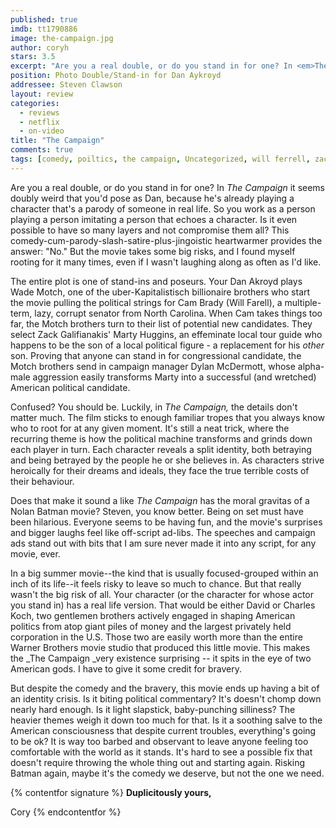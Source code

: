 ```yaml
---
published: true
imdb: tt1790886
image: the-campaign.jpg
author: coryh
stars: 3.5
excerpt: "Are you a real double, or do you stand in for one? In <em>The Campaign</em> it seems doubly weird that you&rsquo;d pose as Dan, because he&rsquo;s already playing a character that&rsquo;s a parody of someone in real life." 
position: Photo Double/Stand-in for Dan Aykroyd
addressee: Steven Clawson
layout: review
categories:
  - reviews
  - netflix
  - on-video
title: "The Campaign"
comments: true
tags: [comedy, poiltics, the campaign, Uncategorized, will ferrell, zack galifianakis]
---
```

Are you a real double, or do you stand in for one? In _The Campaign_ it seems doubly weird that you'd pose as Dan, because he's already playing a character that's a parody of someone in real life. So you work as a person playing a person imitating a person that echoes a character. Is it even possible to have so many layers and not compromise them all? This comedy-cum-parody-slash-satire-plus-jingoistic heartwarmer provides the answer: "No." But the movie takes some big risks, and I found myself rooting for it many times, even if I wasn't laughing along as often as I'd like.

The entire plot is one of stand-ins and poseurs. Your Dan Akroyd plays Wade Motch, one of the uber-Kapitalistisch billionaire brothers who start the movie pulling the political strings for Cam Brady (Will Farell), a multiple-term, lazy, corrupt senator from North Carolina. When Cam takes things too far, the Motch brothers turn to their list of potential new candidates. They select Zack Galifianakis' Marty Huggins, an effeminate local tour guide who happens to be the son of a local political figure - a replacement for his _other_ son­. Proving that anyone can stand in for congressional candidate, the Motch brothers send in campaign manager Dylan McDermott, whose alpha-male aggression easily transforms Marty into a successful (and wretched) American political candidate.

Confused? You should be. Luckily, in _The Campaign,_ the details don't matter much. The film sticks to enough familiar tropes that you always know who to root for at any given moment. It's still a neat trick, where the recurring theme is how the political machine transforms and grinds down each player in turn. Each character reveals a split identity, both betraying and being betrayed by the people he or she believes in. As characters strive heroically for their dreams and ideals, they face the true terrible costs of their behaviour.     

Does that make it sound a like _The Campaign_ has the moral gravitas of a Nolan Batman movie? Steven, you know better. Being on set must have been hilarious. Everyone seems to be having fun, and the movie's surprises and bigger laughs feel like off-script ad-libs­. The speeches and campaign ads stand out with bits that I am sure never made it into any script, for any movie, ever.

In a big summer movie--the kind that is usually focused-grouped within an inch of its life--it feels risky to leave so much to chance. But that really wasn't the big risk of all. Your character (or the character for whose actor you stand in) has a real life version. That would be either David or Charles Koch, two gentlemen brothers actively engaged in shaping American politics from atop giant piles of money and the largest privately held corporation in the U.S. Those two are easily worth more than the entire Warner Brothers movie studio that produced this little movie. This makes the _The Campaign _very existence surprising ­-- it spits in the eye of two American gods. I have to give it some credit for bravery.

But despite the comedy and the bravery, this movie ends up having a bit of an identity crisis. Is it biting political commentary? It's doesn't chomp down nearly hard enough. Is it light slapstick, baby-punching silliness? The heavier themes weigh it down too much for that. Is it a soothing salve to the American consciousness that despite current troubles, everything's going to be ok? It is way too barbed and observant to leave anyone feeling too comfortable with the world as it stands. It's hard to see a possible fix that doesn't require throwing the whole thing out and starting again. Risking Batman again, maybe it's the comedy we deserve, but not the one we need.

{% contentfor signature %}
**Duplicitously yours,**

Cory
{% endcontentfor %}

